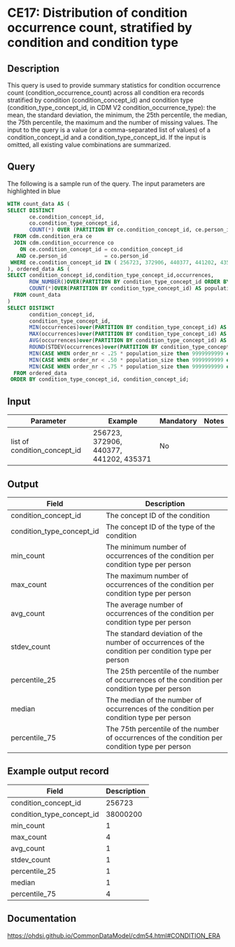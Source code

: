 <!---
Group:condition era
Name:CE17 Distribution of condition occurrence count, stratified by condition and condition type
Author: Alberto Labarga
CDM Version: 5.4
-->

# CE17: Distribution of condition occurrence count, stratified by condition and condition type

## Description
This query is used to provide summary statistics for condition occurrence count (condition_occurrence_count) across all condition era records stratified by condition (condition_concept_id) and condition type (condition_type_concept_id, in CDM V2 condition_occurrence_type): the mean, the standard deviation, the minimum, the 25th percentile, the median, the 75th percentile, the maximum and the number of missing values. The input to the query is a value (or a comma-separated list of values) of a condition_concept_id and a condition_type_concept_id. If the input is omitted, all existing value combinations are summarized.

## Query
The following is a sample run of the query. The input parameters are highlighted in  blue

```sql
WITH count_data AS (
SELECT DISTINCT
       ce.condition_concept_id,
       co.condition_type_concept_id,
       COUNT(*) OVER (PARTITION BY ce.condition_concept_id, ce.person_id) AS occurrences
  FROM cdm.condition_era ce
  JOIN cdm.condition_occurrence co
    ON ce.condition_concept_id = co.condition_concept_id
   AND ce.person_id            = co.person_id
 WHERE ce.condition_concept_id IN ( 256723, 372906, 440377, 441202, 435371 )
), ordered_data AS (
SELECT condition_concept_id,condition_type_concept_id,occurrences,
       ROW_NUMBER()OVER(PARTITION BY condition_type_concept_id ORDER BY occurrences) AS order_nr,
       COUNT(*)OVER(PARTITION BY condition_type_concept_id) AS population_size
  FROM count_data
)
SELECT DISTINCT
       condition_concept_id,
       condition_type_concept_id,
       MIN(occurrences)over(PARTITION BY condition_type_concept_id) AS min_count,
       MAX(occurrences)over(PARTITION BY condition_type_concept_id) AS max_count,
       AVG(occurrences)over(PARTITION BY condition_type_concept_id) AS avg_count,
       ROUND(STDEV(occurrences)over(PARTITION BY condition_type_concept_id),0) AS stdev_count,
       MIN(CASE WHEN order_nr < .25 * population_size then 9999999999 else occurrences END)OVER(PARTITION BY condition_type_concept_id) AS percentile_25,
       MIN(CASE WHEN order_nr < .50 * population_size then 9999999999 else occurrences END)OVER(PARTITION BY condition_type_concept_id) AS median,
       MIN(CASE WHEN order_nr < .75 * population_size then 9999999999 else occurrences END)OVER(PARTITION BY condition_type_concept_id) AS percentile_75
  FROM ordered_data
 ORDER BY condition_type_concept_id, condition_concept_id;
```

## Input

|  Parameter |  Example |  Mandatory |  Notes |
| --- | --- | --- | --- |
| list of condition_concept_id |  256723, 372906, 440377, 441202, 435371 | No |   |

## Output

|  Field |  Description |
| --- | --- |
| condition_concept_id | The concept ID of the condition |
| condition_type_concept_id | The concept ID of the type of the condition |
| min_count | The minimum number of occurrences of the condition per condition type per person |
| max_count | The maximum number of occurrences of the condition per condition type per person |
| avg_count | The average number of occurrences of the condition per condition type per person |
| stdev_count | The standard deviation of the number of occurrences of the condition per condition type per person |
| percentile_25 | The 25th percentile of the number of occurrences of the condition per condition type per person |
| median | The median of the number of occurrences of the condition per condition type per person |
| percentile_75 | The 75th percentile of the number of occurrences of the condition per condition type per person |

## Example output record

|  Field |  Description |
| --- | --- |
| condition_concept_id | 256723 |
| condition_type_concept_id | 38000200 |
| min_count | 1 |
| max_count | 4 |
| avg_count | 1 |
| stdev_count | 1 |
| percentile_25 | 1 |
| median | 1 |
| percentile_75 | 4 |

## Documentation
https://ohdsi.github.io/CommonDataModel/cdm54.html#CONDITION_ERA
